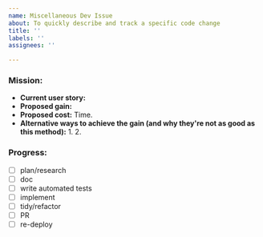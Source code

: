 ```yaml
---
name: Miscellaneous Dev Issue
about: To quickly describe and track a specific code change
title: ''
labels: ''
assignees: ''

---
```


### Mission:
- **Current user story:**
- **Proposed gain:**
- **Proposed cost:** Time.
- **Alternative ways to achieve the gain (and why they're not as good as this method):**
    1.
    2. 
    
### Progress:

- [ ] plan/research
- [ ] doc
- [ ] write automated tests
- [ ] implement
- [ ] tidy/refactor
- [ ] PR
- [ ] re-deploy
